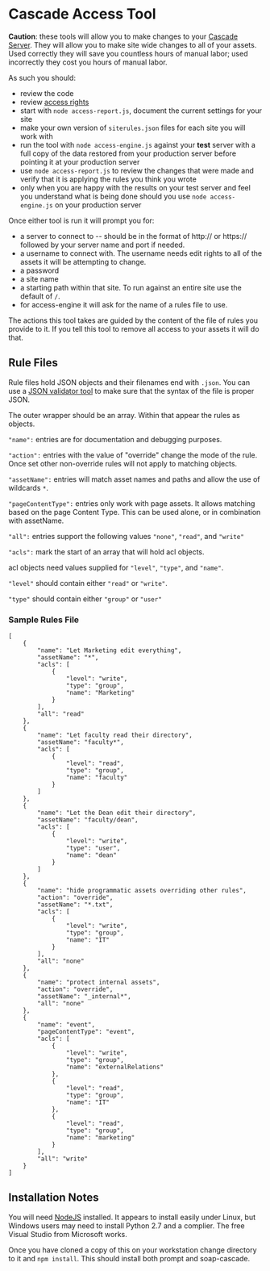 Cascade Access Tool
================

**Caution**: these tools will allow you to make changes to your [Cascade Server](http://www.hannonhill.com/). 
They will allow you to make site wide changes to all of your assets. 
Used correctly they will save you countless hours of manual labor; used incorrectly they cost you hours of manual labor.

As such you should: 
* review the code
* review [access rights](http://www.hannonhill.com/kb/Access-Rights/)
* start with `node access-report.js`, document the current settings for your site
* make your own version of `siterules.json` files for each site you will work with
* run the tool with `node access-engine.js` against your **test** server with a full copy of the data 
restored from your production server before pointing it at your production server
* use `node access-report.js` to review the changes that were made and verify that it is 
applying the rules you think you wrote
* only when you are happy with the results on your test server and feel you understand what is 
being done should you use `node access-engine.js` on your production server

Once either tool is run it will prompt you for:
* a server to connect to -- should be in the format of http:// or https:// followed by your server 
name and port if needed.
* a username to connect with. The username needs edit rights to all of the assets it will be attempting to change.
* a password
* a site name
* a starting path within that site. To run against an entire site use the default of `/`.
* for access-engine it will ask for the name of a rules file to use.

The actions this tool takes are guided by the content of the file of rules you provide to it.
If you tell this tool to remove all access to your assets it will do that.

## Rule Files

Rule files hold JSON objects and their filenames end with `.json`. 
You can use a [JSON validator tool](http://jsonlint.com/) to make sure that the syntax of the file is proper JSON.

The outer wrapper should be an array. Within that appear the rules as objects.


`"name":` entries are for documentation and debugging purposes.

`"action":` entries with the value of "override" change the mode of the rule. Once set other 
non-override rules will not apply to matching objects.

`"assetName":` entries will match asset names and paths and allow the use of wildcards `*`.

`"pageContentType":` entries only work with page assets. It allows matching based on the page 
Content Type. This can be used alone, or in combination with assetName.

`"all":` entries support the following values `"none"`, `"read"`, and `"write"`

`"acls":` mark the start of an array that will hold acl objects.

acl objects need values supplied for `"level"`, `"type"`, and `"name"`.

`"level"` should contain either `"read"` or `"write"`.

`"type"` should contain either `"group"` or `"user"`

### Sample Rules File

```
[
	{
		"name": "Let Marketing edit everything",
		"assetName": "*",
		"acls": [
			{
				"level": "write",
				"type": "group",
				"name": "Marketing"
			}
		],
		"all": "read"
	},
	{
		"name": "Let faculty read their directory",
		"assetName": "faculty*",
		"acls": [
			{
				"level": "read",
				"type": "group",
				"name": "faculty"
			}
		]
	},
	{
		"name": "Let the Dean edit their directory",
		"assetName": "faculty/dean",
		"acls": [
			{
				"level": "write",
				"type": "user",
				"name": "dean"
			}
		]
	},
	{
		"name": "hide programmatic assets overriding other rules",
		"action": "override",
		"assetName": "*.txt",
		"acls": [
			{
				"level": "write",
				"type": "group",
				"name": "IT"
			}
		],
		"all": "none"
	},
	{
		"name": "protect internal assets",
		"action": "override",
		"assetName": "_internal*",
		"all": "none"
	},
	{
		"name": "event",
		"pageContentType": "event",
		"acls": [
			{
				"level": "write",
				"type": "group",
				"name": "externalRelations"
			},
			{
				"level": "read",
				"type": "group",
				"name": "IT"
			},
			{
				"level": "read",
				"type": "group",
				"name": "marketing"
			}
		],
		"all": "write"
	}
]
```

## Installation Notes

You will need [NodeJS](http://nodejs.org/) installed. It appears to install easily under Linux, 
but Windows users may need to install Python 2.7 and a complier. The free Visual Studio from Microsoft works.

Once you have cloned a copy of this on your workstation change directory to it and `npm install`. 
This should install both prompt and soap-cascade.
